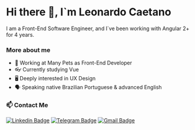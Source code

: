 # Hi there 👋, I`m Leonardo Caetano

I am a Front-End Software Engineer, and I`ve been working with Angular 2+ for 4 years.   

### More about me
- 💼 Working at Many Pets as Front-End Developer
- 👓 Currently studying Vue
- 🖥️ Deeply interested in UX Design
- 🗣 Speaking native Brazilian Portuguese & advanced English

### 📫 Contact Me

[![Linkedin Badge](https://img.shields.io/badge/-LinkedIn-blue?style=flat-square&logo=Linkedin&logoColor=white&link=https://www.linkedin.com/in/leonardoszct/)](https://www.linkedin.com/in/leonardoszct/)
[![Telegram Badge](https://img.shields.io/badge/-Telegram-1ca0f1?style=flat-square&labelColor=1ca0f1&logo=telegram&logoColor=white&link=https://t.me/leonardoszct)](https://t.me/leonardoszct)
[![Gmail Badge](https://img.shields.io/badge/Gmail-D14836?style=style=flat-square&logo=gmail&logoColor=white&link=mailto:leonardoszct@gmail.com)](mailto:leonardoszct@gmail.com)
